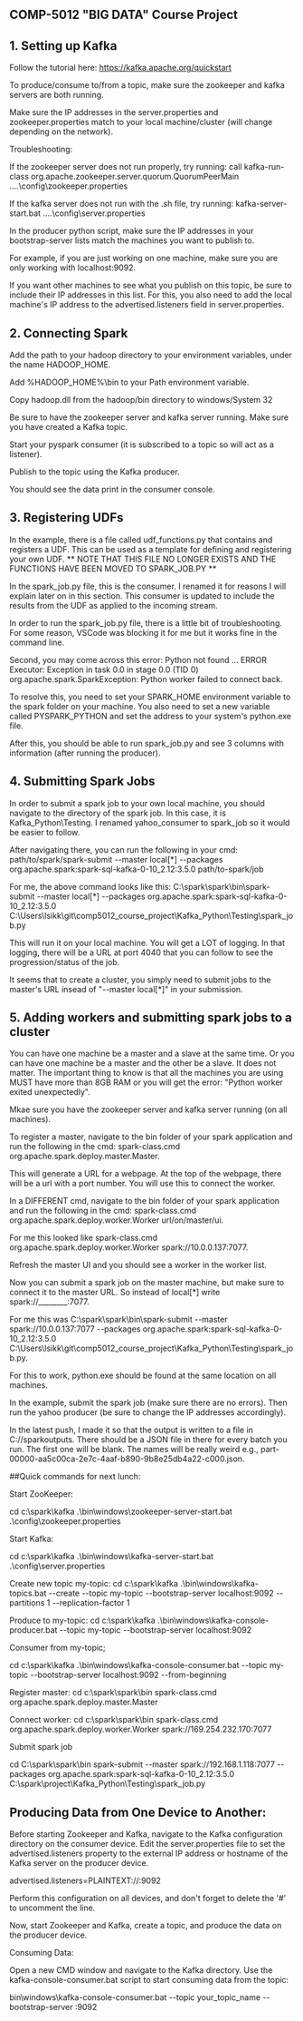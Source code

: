 ## COMP-5012 "BIG DATA" Course Project

## 1. Setting up Kafka

Follow the tutorial here: https://kafka.apache.org/quickstart

To produce/consume to/from a topic, make sure the zookeeper and kafka servers are both running. 

Make sure the IP addresses in the server.properties and zookeeper.properties match to your local machine/cluster (will change depending on the network).


Troubleshooting:

If the zookeeper server does not run properly, try running: call kafka-run-class org.apache.zookeeper.server.quorum.QuorumPeerMain ..\..\config\zookeeper.properties

If the kafka server does not run with the .sh file, try running: kafka-server-start.bat ..\..\config\server.properties

In the producer python script, make sure the IP addresses in your bootstrap-server lists match the machines you want to publish to. 

For example, if you are just working on one machine, make sure you are only working with localhost:9092. 

If you want other machines to see what you publish on this topic, be sure to include their IP addresses in this list. For this, you also need to add the local machine's IP address to the advertised.listeners field in server.properties.




## 2. Connecting Spark

Add the path to your hadoop directory to your environment variables, under the name HADOOP_HOME.

Add %HADOOP_HOME%\bin to your Path environment variable.

Copy hadoop.dll from the hadoop/bin directory to windows/System 32

Be sure to have the zookeeper server and kafka server running. Make sure you have created a Kafka topic.

Start your pyspark consumer (it is subscribed to a topic so will act as a listener).

Publish to the topic using the Kafka producer.

You should see the data print in the consumer console.

## 3. Registering UDFs

In the example, there is a file called udf_functions.py that contains and registers a UDF. This can be used as a template for defining and registering your own UDF. ** NOTE THAT THIS FILE NO LONGER EXISTS AND THE FUNCTIONS HAVE BEEN MOVED TO SPARK_JOB.PY **

In the spark_job.py file, this is the consumer. I renamed it for reasons I will explain later on in this section. This consumer is updated to include the results from the UDF as applied to the incoming stream.

In order to run the spark_job.py file, there is a little bit of troubleshooting. For some reason, VSCode was blocking it for me but it works fine in the command line. 

Second, you may come across this error: Python not found ... ERROR Executor: Exception in task 0.0 in stage 0.0 (TID 0) org.apache.spark.SparkException: Python worker failed to connect back.

To resolve this, you need to set your SPARK_HOME environment variable to the spark folder on your machine. You also need to set a new variable called PYSPARK_PYTHON and set the address to your system's python.exe file.

After this, you should be able to run spark_job.py and see 3 columns with information (after running the producer).

## 4. Submitting Spark Jobs

In order to submit a spark job to your own local machine, you should navigate to the directory of the spark job. In this case, it is Kafka_Python\Testing. I renamed yahoo_consumer to spark_job so it would be easier to follow.

After navigating there, you can run the following in your cmd: path/to/spark/spark-submit --master local[*] --packages org.apache.spark:spark-sql-kafka-0-10_2.12:3.5.0 path/to-spark/job

For me, the above command looks like this: C:\spark\spark\bin\spark-submit --master local[*] --packages org.apache.spark:spark-sql-kafka-0-10_2.12:3.5.0 C:\Users\lsikk\git\comp5012_course_project\Kafka_Python\Testing\spark_job.py

This will run it on your local machine. You will get a LOT of logging. In that logging, there will be a URL at port 4040 that you can follow to see the progression/status of the job.

It seems that to create a cluster, you simply need to submit jobs to the master's URL insead of "--master local[*]" in your submission. 

## 5. Adding workers and submitting spark jobs to a cluster

You can have one machine be a master and a slave at the same time. Or you can have one machine be a master and the other be a slave. It does not matter. The important thing to know is that all the machines you are using MUST have more than 8GB RAM or you will get the error: "Python worker exited unexpectedly". 

Mkae sure you have the zookeeper server and kafka server running (on all machines). 

To register a master, navigate to the bin folder of your spark application and run the following in the cmd: spark-class.cmd org.apache.spark.deploy.master.Master.

This will generate a URL for a webpage. At the top of the webpage, there will be a url with a port number. You will use this to connect the worker.

In a DIFFERENT cmd, navigate to the bin folder of your spark application and run the following in the cmd: spark-class.cmd org.apache.spark.deploy.worker.Worker url/on/master/ui.

For me this looked like spark-class.cmd org.apache.spark.deploy.worker.Worker spark://10.0.0.137:7077.

Refresh the master UI and you should see a worker in the worker list. 

Now you can submit a spark job on the master machine, but make sure to connect it to the master URL. So instead of local[*] write spark://________:7077.

For me this was C:\spark\spark\bin\spark-submit --master spark://10.0.0.137:7077 --packages org.apache.spark:spark-sql-kafka-0-10_2.12:3.5.0 C:\Users\lsikk\git\comp5012_course_project\Kafka_Python\Testing\spark_job.py.

For this to work, python.exe should be found at the same location on all machines.

In the example, submit the spark job (make sure there are no errors). Then run the yahoo producer (be sure to change the IP addresses accordingly). 

In the latest push, I made it so that the output is written to a file in C://sparkoutputs. There should be a JSON file in there for every batch you run. The first one will be blank. The names will be really weird e.g., part-00000-aa5c00ca-2e7c-4aaf-b890-9b8e25db4a22-c000.json. 







##Quick commands for next lunch:

Start ZooKeeper:

cd c:\spark\kafka
.\bin\windows\zookeeper-server-start.bat .\config\zookeeper.properties


Start Kafka:

cd c:\spark\kafka
.\bin\windows\kafka-server-start.bat .\config\server.properties

Create new topic my-topic:
cd c:\spark\kafka
.\bin\windows\kafka-topics.bat --create --topic my-topic --bootstrap-server localhost:9092 --partitions 1 --replication-factor 1


Produce to my-topic:
cd c:\spark\kafka
.\bin\windows\kafka-console-producer.bat --topic my-topic --bootstrap-server localhost:9092

Consumer from my-topic;

cd c:\spark\kafka
.\bin\windows\kafka-console-consumer.bat --topic my-topic --bootstrap-server localhost:9092 --from-beginning

Register master:
cd c:\spark\spark\bin
spark-class.cmd org.apache.spark.deploy.master.Master


Connect worker:
cd c:\spark\spark\bin
spark-class.cmd org.apache.spark.deploy.worker.Worker spark://169.254.232.170:7077



Submit spark job

cd C:\spark\spark\bin
spark-submit --master spark://192.168.1.118:7077 --packages org.apache.spark:spark-sql-kafka-0-10_2.12:3.5.0 C:\spark\project\Kafka_Python\Testing\spark_job.py




## Producing Data from One Device to Another:
Before starting Zookeeper and Kafka, navigate to the Kafka configuration directory on the consumer device. Edit the server.properties file to set the advertised.listeners property to the external IP address or hostname of the Kafka server on the producer device.

advertised.listeners=PLAINTEXT://<producer-device-ip>:9092

Perform this configuration on all devices, and don't forget to delete the '#' to uncomment the line.


Now, start Zookeeper and Kafka, create a topic, and produce the data on the producer device.

Consuming Data:

Open a new CMD window and navigate to the Kafka directory. Use the kafka-console-consumer.bat script to start consuming data from the topic:

bin\windows\kafka-console-consumer.bat --topic your_topic_name --bootstrap-server <producer-device-ip>:9092







